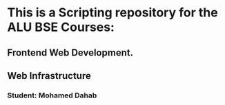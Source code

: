 # This is a Scripting repository for the ALU BSE Courses:
## Frontend Web Development.
## Web Infrastructure

### Student: Mohamed Dahab